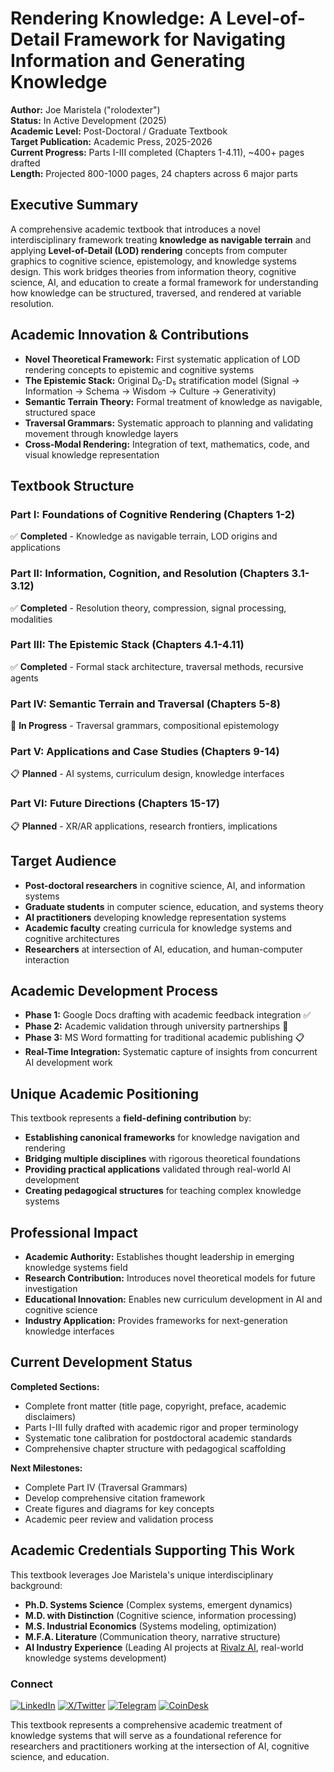 # Rendering Knowledge: A Level-of-Detail Framework for Navigating Information and Generating Knowledge

**Author:** Joe Maristela ("rolodexter")  
**Status:** In Active Development (2025)  
**Academic Level:** Post-Doctoral / Graduate Textbook  
**Target Publication:** Academic Press, 2025-2026  
**Current Progress:** Parts I-III completed (Chapters 1-4.11), ~400+ pages drafted  
**Length:** Projected 800-1000 pages, 24 chapters across 6 major parts

## Executive Summary

A comprehensive academic textbook that introduces a novel interdisciplinary framework treating **knowledge as navigable terrain** and applying **Level-of-Detail (LOD) rendering** concepts from computer graphics to cognitive science, epistemology, and knowledge systems design. This work bridges theories from information theory, cognitive science, AI, and education to create a formal framework for understanding how knowledge can be structured, traversed, and rendered at variable resolution.

## Academic Innovation & Contributions

- **Novel Theoretical Framework:** First systematic application of LOD rendering concepts to epistemic and cognitive systems
- **The Epistemic Stack:** Original D₀-D₅ stratification model (Signal → Information → Schema → Wisdom → Culture → Generativity)
- **Semantic Terrain Theory:** Formal treatment of knowledge as navigable, structured space
- **Traversal Grammars:** Systematic approach to planning and validating movement through knowledge layers
- **Cross-Modal Rendering:** Integration of text, mathematics, code, and visual knowledge representation

## Textbook Structure

### Part I: Foundations of Cognitive Rendering (Chapters 1-2)
✅ **Completed** - Knowledge as navigable terrain, LOD origins and applications

### Part II: Information, Cognition, and Resolution (Chapters 3.1-3.12)  
✅ **Completed** - Resolution theory, compression, signal processing, modalities

### Part III: The Epistemic Stack (Chapters 4.1-4.11)
✅ **Completed** - Formal stack architecture, traversal methods, recursive agents

### Part IV: Semantic Terrain and Traversal (Chapters 5-8)
🔄 **In Progress** - Traversal grammars, compositional epistemology

### Part V: Applications and Case Studies (Chapters 9-14)
📋 **Planned** - AI systems, curriculum design, knowledge interfaces

### Part VI: Future Directions (Chapters 15-17)
📋 **Planned** - XR/AR applications, research frontiers, implications

## Target Audience

- **Post-doctoral researchers** in cognitive science, AI, and information systems
- **Graduate students** in computer science, education, and systems theory  
- **AI practitioners** developing knowledge representation systems
- **Academic faculty** creating curricula for knowledge systems and cognitive architectures
- **Researchers** at intersection of AI, education, and human-computer interaction

## Academic Development Process

- **Phase 1:** Google Docs drafting with academic feedback integration ✅
- **Phase 2:** Academic validation through university partnerships 🔄
- **Phase 3:** MS Word formatting for traditional academic publishing 📋
- **Real-Time Integration:** Systematic capture of insights from concurrent AI development work

## Unique Academic Positioning

This textbook represents a **field-defining contribution** by:
- **Establishing canonical frameworks** for knowledge navigation and rendering
- **Bridging multiple disciplines** with rigorous theoretical foundations  
- **Providing practical applications** validated through real-world AI development
- **Creating pedagogical structures** for teaching complex knowledge systems

## Professional Impact

- **Academic Authority:** Establishes thought leadership in emerging knowledge systems field
- **Research Contribution:** Introduces novel theoretical models for future investigation
- **Educational Innovation:** Enables new curriculum development in AI and cognitive science
- **Industry Application:** Provides frameworks for next-generation knowledge interfaces

## Current Development Status

**Completed Sections:**
- Complete front matter (title page, copyright, preface, academic disclaimers)
- Parts I-III fully drafted with academic rigor and proper terminology
- Systematic tone calibration for postdoctoral academic standards
- Comprehensive chapter structure with pedagogical scaffolding

**Next Milestones:**
- Complete Part IV (Traversal Grammars)
- Develop comprehensive citation framework
- Create figures and diagrams for key concepts
- Academic peer review and validation process

## Academic Credentials Supporting This Work

This textbook leverages Joe Maristela's unique interdisciplinary background:
- **Ph.D. Systems Science** (Complex systems, emergent dynamics)
- **M.D. with Distinction** (Cognitive science, information processing)
- **M.S. Industrial Economics** (Systems modeling, optimization)
- **M.F.A. Literature** (Communication theory, narrative structure)
- **AI Industry Experience** (Leading AI projects at [Rivalz AI](https://www.coindesk.com/press-release/2024/08/14/rivalz-network-secures-9-million-to-advance-ai-intel-infrastructure), real-world knowledge systems development)

### Connect
[![LinkedIn](https://img.shields.io/badge/LinkedIn-rolodexter-blue?logo=linkedin)](https://www.linkedin.com/in/rolodexter/)
[![X/Twitter](https://img.shields.io/badge/X%20(Twitter)-@JoeMaristela-black?logo=twitter)](https://x.com/JoeMaristela)
[![Telegram](https://img.shields.io/badge/Telegram-@joemaristela-blue?logo=telegram)](https://t.me/joemaristela)
[![CoinDesk](https://img.shields.io/badge/CoinDesk-Author_Profile-darkblue?logo=coindesk)](https://www.coindesk.com/author/joe-maristela)

This textbook represents a comprehensive academic treatment of knowledge systems that will serve as a foundational reference for researchers and practitioners working at the intersection of AI, cognitive science, and education.
